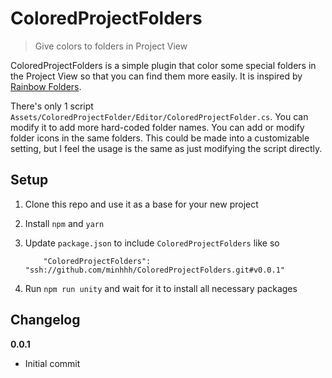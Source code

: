 # ColoredProjectFolders

> Give colors to folders in Project View

ColoredProjectFolders is a simple plugin that color some special folders in the Project View so that you can find them more easily. It is inspired by [Rainbow Folders](https://www.assetstore.unity3d.com/en/#!/content/50668).

There's only 1 script `Assets/ColoredProjectFolder/Editor/ColoredProjectFolder.cs`. You can modify it to add more hard-coded folder names. You can add or modify folder icons in the same folders. This could be made into a customizable setting, but I feel the usage is the same as just modifying the script directly.

## Setup

1. Clone this repo and use it as a base for your new project
2. Install `npm` and `yarn`
3. Update `package.json` to include `ColoredProjectFolders` like so

    ```
        "ColoredProjectFolders": "ssh://github.com/minhhh/ColoredProjectFolders.git#v0.0.1"
    ```
4. Run `npm run unity` and wait for it to install all necessary packages

## Changelog

**0.0.1**

* Initial commit

<br/>
